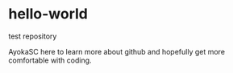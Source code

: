 # hello-world
test repository

AyokaSC here to learn more about github and hopefully get more comfortable with coding.
